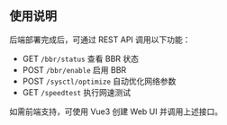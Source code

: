 ## 使用说明

后端部署完成后，可通过 REST API 调用以下功能：
- GET `/bbr/status` 查看 BBR 状态
- POST `/bbr/enable` 启用 BBR
- POST `/sysctl/optimize` 自动优化网络参数
- GET `/speedtest` 执行网速测试

如需前端支持，可使用 Vue3 创建 Web UI 并调用上述接口。